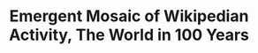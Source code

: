 ---
dateStart: 2011-01-01
dateEnd:
title: "Emergent Mosaic of Wikipedian Activity, The World in 100 Years"
venue: "ARS Electronica Museum"
organizer:
credit:
city: Linz
state:
country: Austria
pdfLink:
venueImages:
 - sm: image01.sm.jpg
   lg: image01.lg.jpg
 - sm: image02.sm.jpg
   lg: image02.lg.jpg
 - sm: image03.sm.jpg
   lg: image03.lg.jpg
 - sm: image04.sm.jpg
   lg: image04.lg.jpg
 - sm: image05.sm.jpg
   lg: image05.lg.jpg
 - sm: image06.sm.jpg
   lg: image06.lg.jpg
 - sm: image07.sm.jpg
   lg: image07.lg.jpg
---